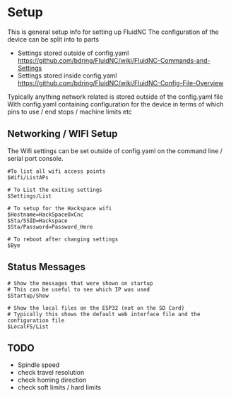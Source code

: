 # Setup

This is general setup info for setting up FluidNC
The configuration of the device can be split into to parts

  * Settings stored outside of config.yaml
    https://github.com/bdring/FluidNC/wiki/FluidNC-Commands-and-Settings
  * Settings stored inside config.yaml
    https://github.com/bdring/FluidNC/wiki/FluidNC-Config-File-Overview

Typically anything network related is stored outside of the config.yaml file
With config.yaml containing configuration for the device in terms of which pins to use / end stops / machine limits etc


## Networking / WIFI Setup

The Wifi settings can be set outside of config.yaml on the command line / serial port console.

```
#To list all wifi access points
$Wifi/ListAPs

# To List the exiting settings
$Settings/List

# To setup for the Hackspace wifi
$Hostname=HackSpaceOxCnc
$Sta/SSID=Hackspace
$Sta/Password=Password_Here

# To reboot after changing settings
$Bye
```


## Status Messages

```
# Show the messages that were shown on startup
# This can be useful to see which IP was used
$Startup/Show

# Show the local files on the ESP32 (not on the SD Card)
# Typically this shows the default web interface file and the configuration file
$LocalFS/List
```

## TODO

  * Spindle speed
  * check travel resolution
  * check homing direction
  * check soft limits / hard limits

